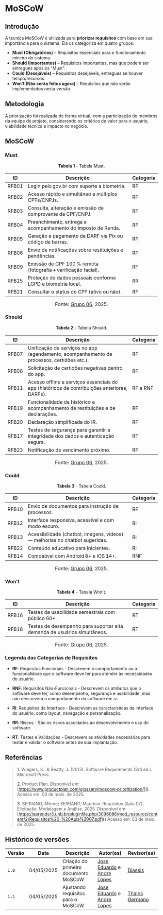 # MoSCoW 

## Introdução  
A técnica MoSCoW é utilizada para **priorizar requisitos** com base em sua importância para o sistema. Ela os categoriza em quatro grupos:

- **Must (Obrigatórios)** – Requisitos essenciais para o funcionamento mínimo do sistema.
- **Should (Importantes)** – Requisitos importantes, mas que podem ser entregues após os "Must".
- **Could (Desejáveis)** – Requisitos desejáveis, entregues se houver tempo/recursos.
- **Won’t (Não serão feitos agora)** – Requisitos que não serão implementados nesta versão.

## Metodologia  
A priorização foi realizada de forma virtual, com a participação de membros da equipe do projeto, considerando os critérios de valor para o usuário, viabilidade técnica e impacto no negócio.

## MoSCoW 

### Must  

<p style="text-align: center"><b>Tabela 1</b> - Tabela Must.</p>

| ID     | Descrição                                                                                    | Categoria |
|--------|----------------------------------------------------------------------------------------------|-----------|
| RFB01  | Login pelo gov.br com suporte a biometria.                                                   | RF        |
| RFB02  | Acesso rápido e simultâneo a múltiplos CPFs/CNPJs.                                           | RF        |
| RFB03  | Consulta, alteração e emissão de comprovante de CPF/CNPJ.                                    | RF        |
| RFB04  | Preenchimento, entrega e acompanhamento do Imposto de Renda.                                 | RF        |
| RFB05  | Geração e pagamento de DARF via Pix ou código de barras.                                     | RF        |
| RFB06  | Envio de notificações sobre restituições e pendências.                                       | RF        |
| RFB09  | Emissão de CPF 100 % remota (fotografia + verificação facial).                               | RF        |
| RFB15  | Proteção de dados pessoais conforme LGPD e biometria local.                                  | RR        |
| RFB21  | Consultar o status do CPF (ativo ou não).                                                    | RF        |


<font size="3"><p style="text-align: center">Fonte: [Grupo 06](https://requisitos-de-software.github.io/2025.1-ReceitaFederal/#membros-da-equipe), 2025.</p></font>

### Should  

<p style="text-align: center"><b>Tabela 2</b> - Tabela Should.</p>

| ID     | Descrição                                                                                    | Categoria |
|--------|----------------------------------------------------------------------------------------------|-----------|
| RFB07  | Unificação de serviços no app (agendamento, acompanhamento de processos, certidões etc.).    | RF        |
| RFB08  | Solicitação de certidões negativas dentro do app.                                            | RF        |
| RFB11  | Acesso offline a serviços essenciais do app (históricos de contribuições anteriores, DARFs). | RF e RNF  |
| RFB19  | Funcionalidade de histórico e acompanhamento de restituições e de declarações.               | RF        |
| RFB20  | Declaração simplificada do IR.                                                               | RF        |
| RFB17  | Testes de segurança para garantir a integridade dos dados e autenticação segura.             | RT        |
| RFB23  | Notificação de vencimento próximo.                                                           | RF        |

<font size="3"><p style="text-align: center">Fonte: [Grupo 06](https://requisitos-de-software.github.io/2025.1-ReceitaFederal/#membros-da-equipe), 2025.</p></font>

### Could  

<p style="text-align: center"><b>Tabela 3</b> - Tabela Could.</p>


| ID     | Descrição                                                                                    | Categoria |
|--------|----------------------------------------------------------------------------------------------|-----------|
| RFB10  | Envio de documentos para instrução de processos.                                             | RF        |
| RFB12  | Interface responsiva, acessível e com modo escuro.                                           | RI        |
| RFB13  | Acessibilidade (chatbot, imagens, vídeos) — melhorias no chatbot sugeridas.                  | RI        |
| RFB22  | Conteúdo educativo para iniciantes.                                                          | RI        |
| RFB14  | Compatível com Android 8+ e iOS 14+.                                                         | RNF       |

<font size="3"><p style="text-align: center">Fonte: [Grupo 06](https://requisitos-de-software.github.io/2025.1-ReceitaFederal/#membros-da-equipe), 2025.</p></font>

### Won't  

<p style="text-align: center"><b>Tabela 4</b> - Tabela Won't.</p>

| ID     | Descrição                                                                                    | Categoria |
|--------|----------------------------------------------------------------------------------------------|-----------|
| RFB16  | Testes de usabilidade semestrais com público 60+.                                            | RT        |
| RFB18  | Testes de desempenho para suportar alta demanda de usuários simultâneos.                     | RT        |


<font size="3"><p style="text-align: center">Fonte: [Grupo 06](https://requisitos-de-software.github.io/2025.1-ReceitaFederal/#membros-da-equipe), 2025.</p></font>


### Legenda das Categorias de Requisitos

- **RF**: Requisitos Funcionais - Descrevem o comportamento ou a funcionalidade que o software deve ter para atender às necessidades do usuário.

- **RNF**: Requisitos Não-Funcionais - Descrevem os atributos que o software deve ter, como desempenho, segurança e usabilidade, mas não descrevem o comportamento do software em si.

- **RI**: Requisitos de Interface - Descrevem as características da interface do usuário, como layout, navegação e personalização.

- **RR**: Riscos - São os riscos associados ao desenvolvimento e uso do software.

- **RT**: Testes e Validações - Descrevem as atividades necessárias para testar e validar o software antes de sua implantação.



## Referências 

> <a>1.</a> Wiegers, K., & Beatty, J. (2013). Software Requirements (3rd ed.). Microsoft Press. 
>
> <a>2.</a> Product Plan. Disponível em: [https://www.productplan.com/glossary/moscow-prioritization/](). Acesso em: 03 de maio. de 2025.
>
> <a>3.</a> SERRANO, Milene; SERRANO, Maurício. Requisitos (Aula 07): Elicitação, Modelagem e Análise. 2025. Disponível em: [https://aprender3.unb.br/pluginfile.php/3096086/mod_resource/content/2/Requisitos%20-%20Aula%2007.pdf]()  Acesso em: 03 de maio. de 2025.
>

## Histórico de versões

Versão |   Data  | Descrição | Autor(es) | Revisor(es)
------ | ---- | ------ | ---------- | ----------
`1.0` | 04/05/2025 | Criação do primeiro documento MoSCoW | [Jose Eduardo](https://github.com/jevprado) e [Andre Lopes](https://github.com/andrewslopes) | [Diassis](https://github.com/Diaxiz) |
`1.1` | 04/05/2025 | Ajustando requisitos para o MoSCoW | [Jose Eduardo](https://github.com/jevprado) e [Andre Lopes](https://github.com/andrewslopes) |  [Thales Germano](https://github.com/thalesgvl)  |